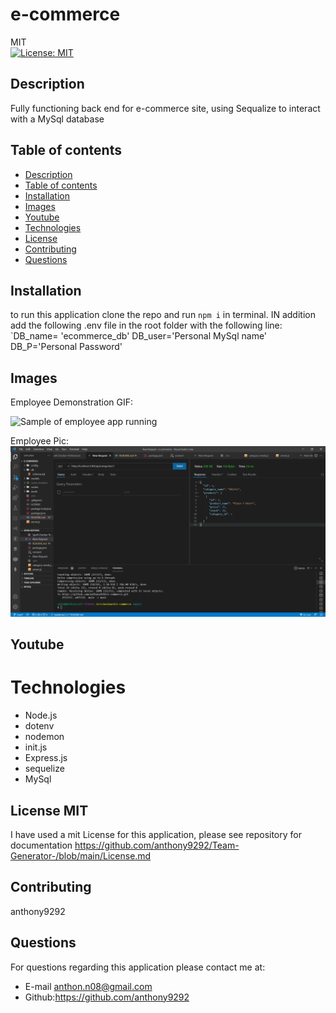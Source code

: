 # e-commerce
MIT<br>[![License: MIT](https://img.shields.io/badge/License-MIT-yellow.svg)](https://opensource.org/licenses/MIT)

## Description
 Fully functioning back end for e-commerce site, using Sequalize to interact with a MySql database 
  
  ## Table of contents
  - [Description](#description)
  - [Table of contents](#table-of-contents)
  - [Installation](#installation)
  - [Images](#image)
  - [Youtube](#youtube)
  - [Technologies](#technologies)
  - [License](#license)
  - [Contributing](#contributing)
  - [Questions](#questions)

## Installation
to run this application clone the repo and run `npm i` in terminal. IN addition add the following .env file in the root folder with the following line: 
 `DB_name= 'ecommerce_db'
  DB_user='Personal MySql name'
  DB_P='Personal Password'

## Images 
Employee Demonstration GIF: 

![Sample of employee app running]()

Employee Pic: 
![Sample of Employee app](getpick.PNG)

## Youtube 

# Technologies 
- Node.js
- dotenv
- nodemon
-  init.js
- Express.js
- sequelize
- MySql

## License MIT
I have used a mit License for this application, please see repository for documentation <https://github.com/anthony9292/Team-Generator-/blob/main/License.md>

## Contributing
   anthony9292

## Questions
For questions regarding this application please contact me at:
- E-mail anthon.n08@gmail.com 
- Github:<https://github.com/anthony9292>

    
